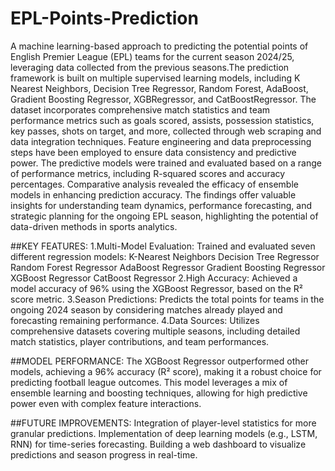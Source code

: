 # EPL-Points-Prediction
A machine learning-based approach to predicting the potential points of English Premier League (EPL) teams for the current season 2024/25, leveraging data collected from the previous seasons.The prediction framework is built on multiple supervised learning models, including K Nearest Neighbors, Decision Tree Regressor, Random Forest, AdaBoost, Gradient Boosting Regressor, XGBRegressor, and CatBoostRegressor. The dataset incorporates comprehensive match statistics and team performance metrics such as goals scored, assists, possession statistics, key passes, shots on target, and more, collected through web scraping and data integration techniques. Feature engineering and data preprocessing steps have been employed to ensure data consistency and predictive power. The predictive models were trained and evaluated based on a range of performance metrics, including R-squared scores and accuracy percentages. Comparative analysis revealed the efficacy of ensemble models in enhancing prediction accuracy. The findings offer valuable insights for understanding team dynamics, performance forecasting, and strategic planning for the ongoing EPL season, highlighting the potential of data-driven methods in sports analytics.

##KEY FEATURES: 
1.Multi-Model Evaluation: Trained and evaluated seven different regression models: K-Nearest Neighbors Decision Tree Regressor Random Forest Regressor AdaBoost Regressor Gradient Boosting Regressor XGBoost Regressor CatBoost Regressor 2.High Accuracy: Achieved a model accuracy of 96% using the XGBoost Regressor, based on the R² score metric. 3.Season Predictions: Predicts the total points for teams in the ongoing 2024 season by considering matches already played and forecasting remaining performance. 4.Data Sources: Utilizes comprehensive datasets covering multiple seasons, including detailed match statistics, player contributions, and team performances.

##MODEL PERFORMANCE: 
The XGBoost Regressor outperformed other models, achieving a 96% accuracy (R² score), making it a robust choice for predicting football league outcomes. This model leverages a mix of ensemble learning and boosting techniques, allowing for high predictive power even with complex feature interactions.

##FUTURE IMPROVEMENTS: 
Integration of player-level statistics for more granular predictions. Implementation of deep learning models (e.g., LSTM, RNN) for time-series forecasting. Building a web dashboard to visualize predictions and season progress in real-time.
